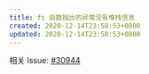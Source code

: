 ```yaml
---
title: fs 函数抛出的异常没有堆栈信息
created: 2020-12-14T23:58:53+0800
updated: 2020-12-14T23:58:53+0800
---
```



相关 Issue: [#30944](https://github.com/nodejs/node/issues/30944)
